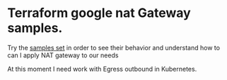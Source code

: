 # Terraform google nat Gateway samples.

Try the [samples set](https://github.com/GoogleCloudPlatform/terraform-google-nat-gateway/tree/master/examples) in order to see their behavior and understand how to can I apply  NAT gateway to our needs

At this moment I need work with Egress outbound in Kubernetes.